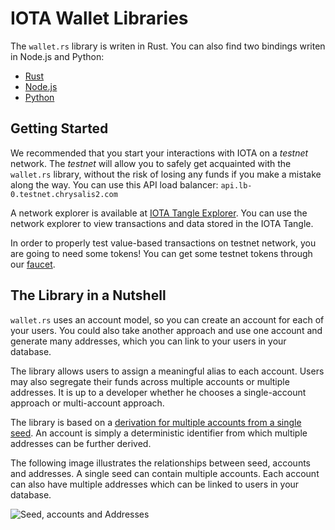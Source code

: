# IOTA Wallet Libraries

The `wallet.rs` library is writen in Rust.  You can also find two bindings writen in Node.js and Python:

- [Rust](rust/getting_started.md)
- [Node.js](nodejs/getting_started.md) 
- [Python](python/getting_started.md)


## Getting Started

We recommended that you start your interactions with IOTA on a _testnet_ network. The _testnet_ will allow you to safely get acquainted with the `wallet.rs` library, without the risk of losing any funds if you make a mistake along the way. You can use this API load balancer: `api.lb-0.testnet.chrysalis2.com`  

A network explorer is available at [IOTA Tangle Explorer](https://explorer.iota.org/testnet).  You can use the network explorer to view transactions and data stored in the IOTA Tangle.    

In order to properly test value-based transactions on testnet network, you are going to need some tokens! You can get some testnet tokens through our [faucet](https://faucet.testnet.chrysalis2.com/).

## The Library in a Nutshell

`wallet.rs` uses an account model, so you can create an account for each of your users. You could also take another approach and use one account and generate many addresses, which you can link to your users in your database. 

The library allows users to assign a meaningful alias to each account. Users may also segregate their funds across multiple accounts or multiple addresses. It is up to a developer whether he chooses a single-account approach or multi-account approach.

The library is based on a [derivation for multiple accounts from a single seed](https://chrysalis.docs.iota.org/guides/dev_guide#addresskey-space). An account is simply a deterministic identifier from which multiple addresses can be further derived. 

The following image illustrates the relationships between seed, accounts and addresses.  A single seed can contain multiple accounts.  Each account can also have multiple addresses which can be linked to users in your database. 

![Seed, accounts and Addresses](/img/libraries/accounts_addresses.svg)
